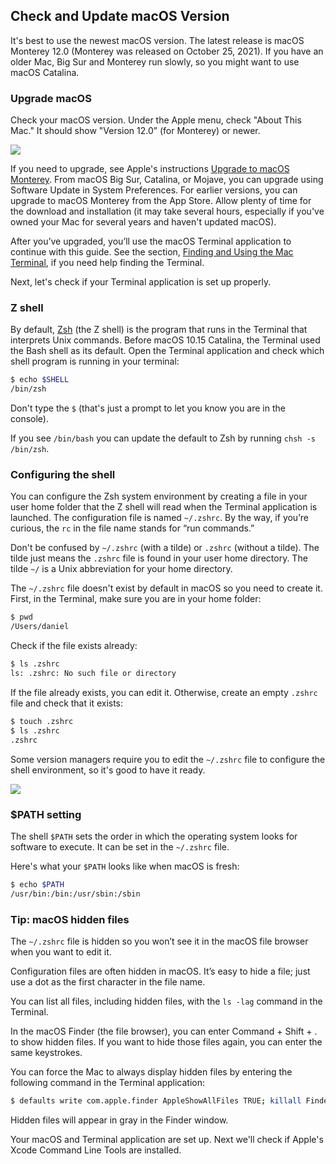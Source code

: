 ## Check and Update macOS Version

It's best to use the newest macOS version. The latest release is macOS Monterey 12.0 (Monterey was released on October 25, 2021). If you have an older Mac, Big Sur and Monterey run slowly, so you might want to use macOS Catalina.

### Upgrade macOS

Check your macOS version. Under the Apple menu, check "About This Mac." It should show "Version 12.0” (for Monterey) or newer.

![](/assets/images/ruby/macos-big-sur.png)

If you need to upgrade, see Apple's instructions [Upgrade to macOS Monterey](https://www.apple.com/macos/how-to-upgrade/). From macOS Big Sur, Catalina, or Mojave, you can upgrade using Software Update in System Preferences. For earlier versions, you can upgrade to macOS Monterey from the App Store. Allow plenty of time for the download and installation (it may take several hours, especially if you've owned your Mac for several years and haven't updated macOS).

After you’ve upgraded, you’ll use the macOS Terminal application to continue with this guide. See the section, [Finding and Using the Mac Terminal](/ruby/15.html), if you need help finding the Terminal.

Next, let's check if your Terminal application is set up properly.

### Z shell

By default, [Zsh](https://en.wikipedia.org/wiki/Z_shell) (the Z shell) is the program that runs in the Terminal that interprets Unix commands. Before macOS 10.15 Catalina, the Terminal used the Bash shell as its default. Open the Terminal application and check which shell program is running in your terminal:

```bash
$ echo $SHELL
/bin/zsh
```

Don't type the `$` (that's just a prompt to let you know you are in the console).

If you see `/bin/bash` you can update the default to Zsh by running `chsh -s /bin/zsh`.

### Configuring the shell

You can configure the Zsh system environment by creating a file in your user home folder that the Z shell will read when the Terminal application is launched. The configuration file is named `~/.zshrc`. By the way, if you’re curious, the `rc` in the file name stands for “run commands.”

Don't be confused by `~/.zshrc` (with a tilde) or  `.zshrc` (without a tilde). The tilde just means the `.zshrc` file is found in your user home directory. The tilde `~/` is a Unix abbreviation for your home directory.

The `~/.zshrc` file doesn't exist by default in macOS so you need to create it. First, in the Terminal, make sure you are in your home folder:

```bash
$ pwd
/Users/daniel
```

Check if the file exists already:

```bash
$ ls .zshrc
ls: .zshrc: No such file or directory
```

If the file already exists, you can edit it. Otherwise, create an empty  `.zshrc` file and check that it exists:

```bash
$ touch .zshrc
$ ls .zshrc
.zshrc
```

Some version managers require you to edit the `~/.zshrc` file to configure the shell environment, so it's good to have it ready.

![](/assets/images/ruby/macos-zsh.png)

### $PATH setting

The shell `$PATH` sets the order in which the operating system looks for software to execute. It can be set in the `~/.zshrc` file.

Here's what your `$PATH` looks like when macOS is fresh:

```bash
$ echo $PATH
/usr/bin:/bin:/usr/sbin:/sbin
```

### Tip: macOS hidden files

The `~/.zshrc` file is hidden so you won’t see it in the macOS file browser when you want to edit it.

Configuration files are often hidden in macOS. It’s easy to hide a file; just use a dot as the first character in the file name.

You can list all files, including hidden files, with the `ls -lag` command in the Terminal.

In the macOS Finder (the file browser), you can enter Command + Shift + . to show hidden files. If you want to hide those files again, you can enter the same keystrokes.

You can force the Mac to always display hidden files by entering the following command in the Terminal application:

```bash
$ defaults write com.apple.finder AppleShowAllFiles TRUE; killall Finder
```

Hidden files will appear in gray in the Finder window.

Your macOS and Terminal application are set up. Next we'll check if Apple's Xcode Command Line Tools are installed.
